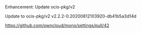 Enhancement: Update ocis-pkg/v2

Update to ocis-pkg/v2 v2.2.2-0.20200812103920-db41b5a3d14d

https://github.com/owncloud/mono/settings/pull/42
